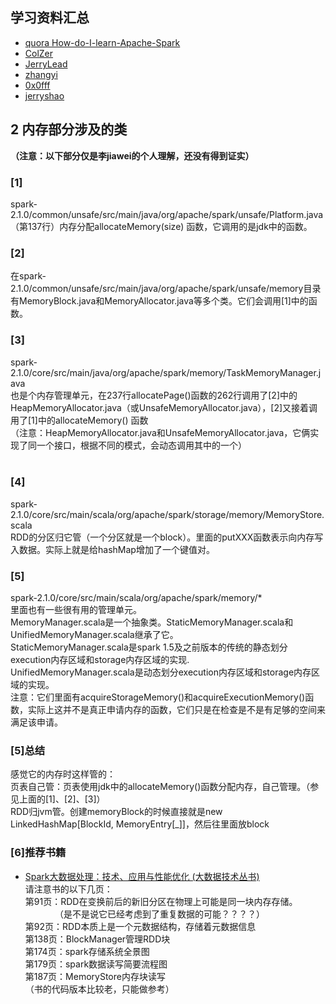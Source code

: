 ## 学习资料汇总
- [quora How-do-I-learn-Apache-Spark](https://www.quora.com/How-do-I-learn-Apache-Spark/answer/Suman-Bharadwaj)
- [ColZer](https://github.com/ColZer/DigAndBuried)
- [JerryLead](https://github.com/JerryLead/SparkInternals)
- [zhangyi](https://zhangyi.gitbooks.io/spark-in-action/content/chapter2/sparkcontext.html)
- [0x0fff](https://0x0fff.com/category/spark/)
- [jerryshao](http://jerryshao.me/)


## 2 内存部分涉及的类
**（注意：以下部分仅是李jiawei的个人理解，还没有得到证实）**
### [1]
spark-2.1.0/common/unsafe/src/main/java/org/apache/spark/unsafe/Platform.java<br/>
（第137行）内存分配allocateMemory(size) 函数，它调用的是jdk中的函数。
<br/>
### [2]
在spark-2.1.0/common/unsafe/src/main/java/org/apache/spark/unsafe/memory目录有MemoryBlock.java和MemoryAllocator.java等多个类。它们会调用[1]中的函数。
<br/>
### [3]
spark-2.1.0/core/src/main/java/org/apache/spark/memory/TaskMemoryManager.java<br/>
也是个内存管理单元，在237行allocatePage()函数的262行调用了[2]中的HeapMemoryAllocator.java（或UnsafeMemoryAllocator.java），[2]又接着调用了[1]中的allocateMemory() 函数<br/>
（注意：HeapMemoryAllocator.java和UnsafeMemoryAllocator.java，它俩实现了同一个接口，根据不同的模式，会动态调用其中的一个）<br>
<br>
### [4]
spark-2.1.0/core/src/main/scala/org/apache/spark/storage/memory/MemoryStore.scala<br>
RDD的分区归它管（一个分区就是一个block）。里面的putXXX函数表示向内存写入数据。实际上就是给hashMap增加了一个键值对。<br>
### [5]
spark-2.1.0/core/src/main/scala/org/apache/spark/memory/*<br>
里面也有一些很有用的管理单元。<br>
MemoryManager.scala是一个抽象类。StaticMemoryManager.scala和UnifiedMemoryManager.scala继承了它。<br>
StaticMemoryManager.scala是spark 1.5及之前版本的传统的静态划分execution内存区域和storage内存区域的实现.<br>
UnifiedMemoryManager.scala是动态划分execution内存区域和storage内存区域的实现。<br>
注意：它们里面有acquireStorageMemory()和acquireExecutionMemory()函数，实际上这并不是真正申请内存的函数，它们只是在检查是不是有足够的空间来满足该申请。<br>
### [5]总结
感觉它的内存时这样管的：<br>
页表自己管：页表使用jdk中的allocateMemory()函数分配内存，自己管理。（参见上面的[1]、[2]、[3]）<br>
RDD归jvm管。创建memoryBlock的时候直接就是new LinkedHashMap[BlockId, MemoryEntry[_]]，然后往里面放block<br>
### [6]推荐书籍
- [Spark大数据处理：技术、应用与性能优化 (大数据技术丛书)](http://download.csdn.net/detail/nostandby/9804361)<br>
请注意书的以下几页：<br>
第91页：RDD在变换前后的新旧分区在物理上可能是同一块内存存储。<br>
&nbsp;&nbsp;&nbsp;&nbsp;&nbsp;&nbsp;&nbsp;&nbsp;&nbsp;&nbsp;&nbsp;&nbsp;（是不是说它已经考虑到了重复数据的可能？？？？）<br>
第92页：RDD本质上是一个元数据结构，存储着元数据信息<br>
第138页：BlockManager管理RDD块<br>
第174页：spark存储系统全景图<br>
第179页：spark数据读写简要流程图<br>
第187页：MemoryStore内存块读写<br>
（书的代码版本比较老，只能做参考）

